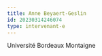 ```yaml
---
title: Anne Beyaert-Geslin
id: 20230314246074
type: intervenant-e
---
```

Université Bordeaux Montaigne
